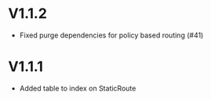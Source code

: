 # V1.1.2
- Fixed purge dependencies for policy based routing (#41)

# V1.1.1
- Added table to index on StaticRoute
